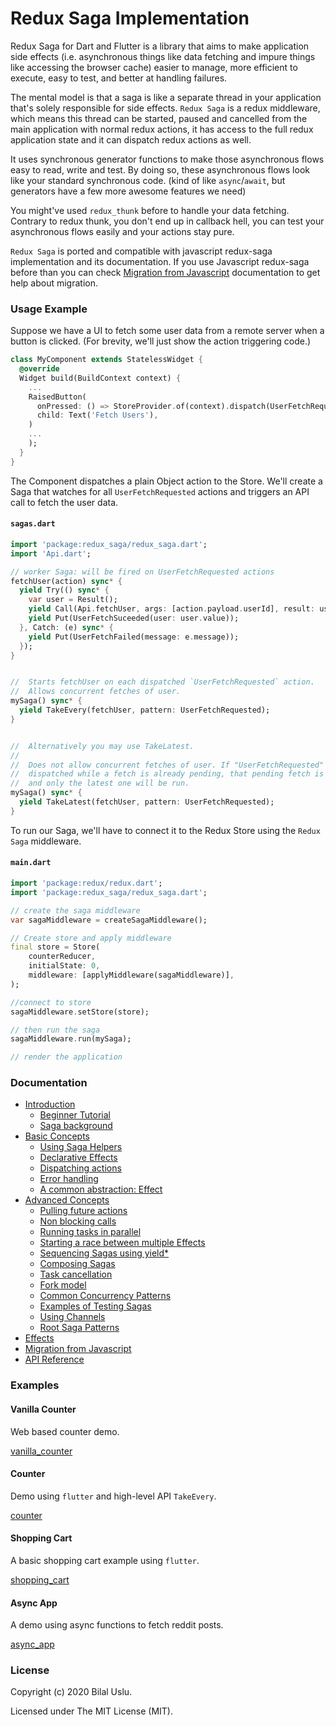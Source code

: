 # Redux Saga Implementation

Redux Saga for Dart and Flutter is a library that aims to make application side effects (i.e. asynchronous things like data fetching and impure things like accessing the browser cache) easier to manage, more efficient to execute, easy to test, and better at handling failures.

The mental model is that a saga is like a separate thread in your application that's solely responsible for side effects. `Redux Saga` is a redux middleware, which means this thread can be started, paused and cancelled from the main application with normal redux actions, it has access to the full redux application state and it can dispatch redux actions as well.

It uses synchronous generator functions to make those asynchronous flows easy to read, write and test. By doing so, these asynchronous flows look like your standard synchronous code. (kind of like `async`/`await`, but generators have a few more awesome features we need)

You might've used `redux_thunk` before to handle your data fetching. Contrary to redux thunk, you don't end up in callback hell, you can test your asynchronous flows easily and your actions stay pure.

`Redux Saga` is ported and compatible with javascript redux-saga implementation and its documentation. If you use Javascript redux-saga before than you can check [Migration from Javascript](/doc/migration/README.md) documentation to get help about migration.

### Usage Example

Suppose we have a UI to fetch some user data from a remote server when a button is clicked. (For brevity, we'll just show the action triggering code.)

```dart
class MyComponent extends StatelessWidget {
  @override
  Widget build(BuildContext context) {
    ...
    RaisedButton(
      onPressed: () => StoreProvider.of(context).dispatch(UserFetchRequested()),
      child: Text('Fetch Users'),
    )
    ...
    );
  }
}
```

The Component dispatches a plain Object action to the Store. We'll create a Saga that watches for all `UserFetchRequested` actions and triggers an API call to fetch the user data.

#### `sagas.dart`

```dart
import 'package:redux_saga/redux_saga.dart';
import 'Api.dart';

// worker Saga: will be fired on UserFetchRequested actions
fetchUser(action) sync* {
  yield Try(() sync* {
    var user = Result();
    yield Call(Api.fetchUser, args: [action.payload.userId], result: user);
    yield Put(UserFetchSuceeded(user: user.value));
  }, Catch: (e) sync* {
    yield Put(UserFetchFailed(message: e.message));
  });
}


//  Starts fetchUser on each dispatched `UserFetchRequested` action.
//  Allows concurrent fetches of user.
mySaga() sync* {
  yield TakeEvery(fetchUser, pattern: UserFetchRequested);
}


//  Alternatively you may use TakeLatest.
//
//  Does not allow concurrent fetches of user. If "UserFetchRequested" gets
//  dispatched while a fetch is already pending, that pending fetch is cancelled
//  and only the latest one will be run.
mySaga() sync* {
  yield TakeLatest(fetchUser, pattern: UserFetchRequested);
}

```

To run our Saga, we'll have to connect it to the Redux Store using the `Redux Saga` middleware.

#### `main.dart`

```dart
import 'package:redux/redux.dart';
import 'package:redux_saga/redux_saga.dart';

// create the saga middleware
var sagaMiddleware = createSagaMiddleware();

// Create store and apply middleware
final store = Store(
    counterReducer,
    initialState: 0,
    middleware: [applyMiddleware(sagaMiddleware)],
);

//connect to store
sagaMiddleware.setStore(store);

// then run the saga
sagaMiddleware.run(mySaga);

// render the application
```

### Documentation

* [Introduction](https://github.com/reduxsaga/redux_saga/blob/master/doc/introduction/README.md)
  * [Beginner Tutorial](https://github.com/reduxsaga/redux_saga/blob/master/doc/introduction/BeginnerTutorial.md)
  * [Saga background](https://github.com/reduxsaga/redux_saga/blob/master/doc/introduction/SagaBackground.md)
* [Basic Concepts](https://github.com/reduxsaga/redux_saga/blob/master/doc/basics/README.md)
  * [Using Saga Helpers](https://github.com/reduxsaga/redux_saga/blob/master/doc/basics/UsingSagaHelpers.md)
  * [Declarative Effects](https://github.com/reduxsaga/redux_saga/blob/master/doc/basics/DeclarativeEffects.md)
  * [Dispatching actions](https://github.com/reduxsaga/redux_saga/blob/master/doc/basics/DispatchingActions.md)
  * [Error handling](https://github.com/reduxsaga/redux_saga/blob/master/doc/basics/ErrorHandling.md)
  * [A common abstraction: Effect](https://github.com/reduxsaga/redux_saga/blob/master/doc/basics/Effect.md)
* [Advanced Concepts](https://github.com/reduxsaga/redux_saga/blob/master/doc/advanced/README.md)
  * [Pulling future actions](https://github.com/reduxsaga/redux_saga/blob/master/doc/advanced/FutureActions.md)
  * [Non blocking calls](https://github.com/reduxsaga/redux_saga/blob/master/doc/advanced/NonBlockingCalls.md)
  * [Running tasks in parallel](https://github.com/reduxsaga/redux_saga/blob/master/doc/advanced/RunningTasksInParallel.md)
  * [Starting a race between multiple Effects](https://github.com/reduxsaga/redux_saga/blob/master/doc/advanced/RacingEffects.md)
  * [Sequencing Sagas using yield*](https://github.com/reduxsaga/redux_saga/blob/master/doc/advanced/SequencingSagas.md)
  * [Composing Sagas](https://github.com/reduxsaga/redux_saga/blob/master/doc/advanced/ComposingSagas.md)
  * [Task cancellation](https://github.com/reduxsaga/redux_saga/blob/master/doc/advanced/TaskCancellation.md)
  * [Fork model](https://github.com/reduxsaga/redux_saga/blob/master/doc/advanced/ForkModel.md)
  * [Common Concurrency Patterns](https://github.com/reduxsaga/redux_saga/blob/master/doc/advanced/Concurrency.md)
  * [Examples of Testing Sagas](https://github.com/reduxsaga/redux_saga/blob/master/doc/advanced/Testing.md)
  * [Using Channels](https://github.com/reduxsaga/redux_saga/blob/master/doc/advanced/Channels.md)
  * [Root Saga Patterns](https://github.com/reduxsaga/redux_saga/blob/master/doc/advanced/RootSaga.md)
* [Effects](https://github.com/reduxsaga/redux_saga/blob/master/doc/effects/README.md)
* [Migration from Javascript](https://github.com/reduxsaga/redux_saga/blob/master/doc/migration/README.md)
* [API Reference](https://pub.dev/documentation/redux_saga)

### Examples

#### Vanilla Counter

Web based counter demo.

[vanilla_counter](https://github.com/reduxsaga/vanilla_counter)

#### Counter

Demo using `flutter` and high-level API `TakeEvery`.

[counter](https://github.com/reduxsaga/counter)

#### Shopping Cart

A basic shopping cart example using `flutter`.

[shopping_cart](https://github.com/reduxsaga/shopping_cart)

#### Async App

A demo using async functions to fetch reddit posts.

[async_app](https://github.com/reduxsaga/async_app)

### License
Copyright (c) 2020 Bilal Uslu.

Licensed under The MIT License (MIT).

